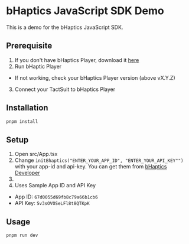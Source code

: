 # bHaptics JavaScript SDK Demo

This is a demo for the bHaptics JavaScript SDK.

## Prerequisite

1. If you don't have bHaptics Player, download it [here](https://www.bhaptics.com/software/player/?type=pcplayer)
2. Run bHaptic Player

- If not working, check your bHaptics Player version (above vX.Y.Z)

3. Connect your TactSuit to bHaptics Player

## Installation

```bash
pnpm install
```

## Setup

1. Open src/App.tsx
2. Change `initBhaptics("ENTER_YOUR_APP_ID", "ENTER_YOUR_API_KEY"")` with your app-id and api-key. You can get them from [bHaptics Developer](https://developer.bhaptics.com/)
3.
4. Uses Sample App ID and API Key

- App ID: `67d0055d69fb8c79a66b1cb6`
- API Key: `Sv3sOVOSeLFl8t8QTKpK`

## Usage

```bash
pnpm run dev
```
